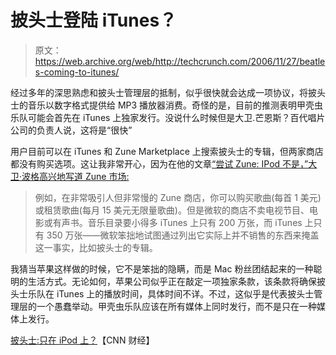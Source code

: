# 披头士登陆 iTunes？

> 原文：<https://web.archive.org/web/http://techcrunch.com/2006/11/27/beatles-coming-to-itunes/>

经过多年的深思熟虑和披头士管理层的抵制，似乎很快就会达成一项协议，将披头士的音乐以数字格式提供给 MP3 播放器消费。奇怪的是，目前的推测表明甲壳虫乐队可能会首先在 iTunes 上独家发行。没说什么时候但是大卫.芒恩斯？百代唱片公司的负责人说，这将是“很快”

用户目前可以在 iTunes 和 Zune Marketplace 上搜索披头士的专辑，但两家商店都没有购买选项。这让我非常开心，因为在他的文章[“尝试 Zune: IPod 不是，”大卫·波格高兴地写道 Zune 市场:](https://web.archive.org/web/20160915171809/http://www.nytimes.com/2006/11/09/technology/09pogue.html?pagewanted=1&ei=5088&en=0962b6eeca30ab50&ex=1320728400&partner=rssnyt&emc=rss) 

> 例如，在非常吸引人但非常慢的 Zune 商店，你可以购买歌曲(每首 1 美元)或租赁歌曲(每月 15 美元无限量歌曲)。但是微软的商店不卖电视节目、电影或有声书。音乐目录要小得多 iTunes 上只有 200 万张，而 iTunes 上只有 350 万张——微软笨拙地试图通过列出它实际上并不销售的东西来掩盖这一事实，比如披头士的专辑。

我猜当苹果这样做的时候，它不是笨拙的隐瞒，而是 Mac 粉丝团结起来的一种聪明的生活方式。无论如何，苹果公司似乎正在敲定一项独家条款，该条款将确保披头士乐队在 iTunes 上的播放时间，具体时间不详。不过，这似乎是代表披头士管理层的一个愚蠢举动。甲壳虫乐队应该在所有媒体上同时发行，而不是只在一种媒体上发行。

[披头士:只在 iPod 上？](https://web.archive.org/web/20160915171809/http://money.cnn.com/2006/11/22/technology/apple_beatles_ipod.fortune/index.htm?cnn=yes)【CNN 财经】